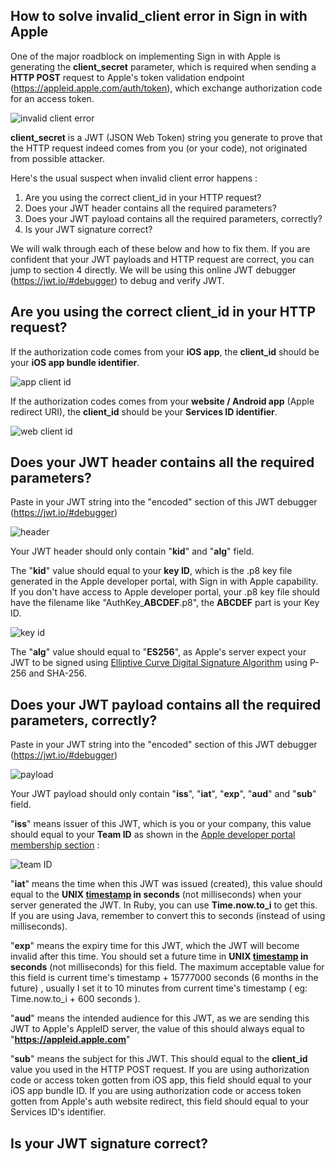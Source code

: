 ## How to solve invalid_client error in Sign in with Apple



One of the major roadblock on implementing Sign in with Apple is generating the **client_secret** parameter, which is required when sending a **HTTP POST** request to Apple's token validation endpoint (https://appleid.apple.com/auth/token), which exchange authorization code for an access token.



![invalid client error](https://iosimage.s3.amazonaws.com/2020/75-invalid-client-sign-in-with-apple/error_client.png)



**client_secret** is a JWT (JSON Web Token) string you generate to prove that the HTTP request indeed comes from you (or your code), not originated from possible attacker.



Here's the usual suspect when invalid client error happens : 

1. Are you using the correct client_id in your HTTP request?
2. Does your JWT header contains all the required parameters?
3. Does your JWT payload contains all the required parameters, correctly?
4. Is your JWT signature correct?



We will walk through each of these below and how to fix them. If you are confident that your JWT payloads and HTTP request are correct, you can jump to section 4 directly. We will be using this online JWT debugger (https://jwt.io/#debugger) to debug and verify JWT.



## Are you using the correct client_id in your HTTP request?

If the authorization code comes from your **iOS app**, the **client_id** should be your **iOS app bundle identifier**.

![app client id](https://iosimage.s3.amazonaws.com/2020/75-invalid-client-sign-in-with-apple/app_client_id.png)





If the authorization codes comes from your **website / Android app** (Apple redirect URI), the **client_id** should be your **Services ID identifier**.

![web client id](https://iosimage.s3.amazonaws.com/2020/75-invalid-client-sign-in-with-apple/web_client_id.png)



## Does your JWT header contains all the required parameters?

Paste in your JWT string into the "encoded" section of this JWT debugger (https://jwt.io/#debugger) 

![header](https://iosimage.s3.amazonaws.com/2020/75-invalid-client-sign-in-with-apple/header.png)





Your JWT header should only contain "**kid**" and "**alg**" field. 



The "**kid**" value should equal to your **key ID**, which is the .p8 key file generated in the Apple developer portal, with Sign in with Apple capability. If you don't have access to Apple developer portal, your .p8 key file should have the filename like "AuthKey_**ABCDEF**.p8",  the **ABCDEF** part is your Key ID.

![key id](https://iosimage.s3.amazonaws.com/2020/75-invalid-client-sign-in-with-apple/key_id.png)



The "**alg**" value should equal to "**ES256**", as Apple's server expect your JWT to be signed using [Elliptive Curve Digital Signature Algorithm](https://ldapwiki.com/wiki/ES256) using P-256 and SHA-256.



## Does your JWT payload contains all the required parameters, correctly?

Paste in your JWT string into the "encoded" section of this JWT debugger (https://jwt.io/#debugger) 



![payload](https://iosimage.s3.amazonaws.com/2020/75-invalid-client-sign-in-with-apple/payload.png)



Your JWT payload should only contain "**iss**", "**iat**", "**exp**", "**aud**" and "**sub**" field.



"**iss**" means issuer of this JWT, which is you or your company, this value should equal to your **Team ID** as shown in the [Apple developer portal membership section](https://developer.apple.com/account/#/membership/) : 



![team ID](https://iosimage.s3.amazonaws.com/2020/75-invalid-client-sign-in-with-apple/issuer.png)



"**iat**" means the time when this JWT was issued (created), this value should equal to the **UNIX [timestamp](https://www.unixtimestamp.com) in seconds** (not milliseconds) when your server generated the JWT. In Ruby, you can use **Time.now.to_i** to get this. If you are using Java, remember to convert this to seconds (instead of using milliseconds).



"**exp**" means the expiry time for this JWT, which the JWT will become invalid after this time. You should set a future time in **UNIX [timestamp](https://www.unixtimestamp.com) in seconds** (not milliseconds) for this field. The maximum acceptable value for this field is current time's timestamp + 15777000 seconds (6 months in the future) , usually I set it to 10 minutes from current time's timestamp ( eg: Time.now.to_i + 600 seconds ).



"**aud**" means the intended audience for this JWT, as we are sending this JWT to Apple's AppleID server, the value of this should always equal to "**https://appleid.apple.com**"



"**sub**" means the subject for this JWT. This should equal to the **client_id** value you used in the HTTP POST request. If you are using authorization code or access token gotten from iOS app, this field should equal to your iOS app bundle ID. If you are using authorization code or access token gotten from Apple's auth website redirect, this field should equal to your Services ID's identifier.





## Is your JWT signature correct?







